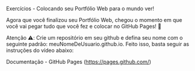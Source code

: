 Exercícios - Colocando seu Portfólio Web para o mundo ver!

Agora que você finalizou seu Portfólio Web, chegou o momento em que você vai pegar tudo que você fez e colocar no GitHub Pages! 🎉

Atenção ⚠️: Crie um repositório em seu github e defina seu nome com o seguinte padrão: meuNomeDeUsuario.github.io. Feito isso, basta seguir as instruções do vídeo abaixo:

Documentação - GitHub Pages (https://pages.github.com/)

